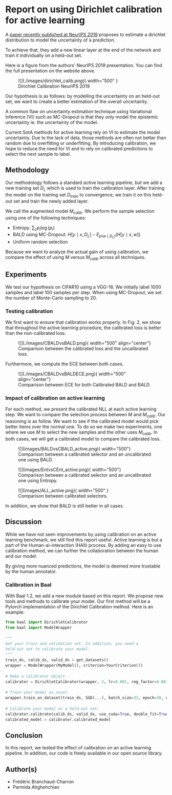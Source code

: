 # Report on using Dirichlet calibration for active learning

A [paper recently published at NeurIPS 2019](https://dirichletcal.github.io/) proposes to estimate a dirichlet distribution to model the uncertainty of a prediction.

To achieve that, they add a new linear layer at the end of the network and train it individually on a held-out set. 

Here is a figure from the authors' NeurIPS 2019 presentation. You can find the full presentation on the website above.

<figure markdown>
![](./images/dirichlet_calib.png){ width="500" }
  <figcaption>Dirichlet Calibration NeurIPS 2019</figcaption>
</figure>

Our hypothesis is as follows: by modelling the uncertainty on an held-out set, we want to create a better estimation of the overall uncertainty.

A common flaw on uncertainty estimation technique using Variational Inference (VI) such as MC-Dropout is that they only model the epistemic uncertainty ie. the uncertainty of the model.


Current SotA methods for active learning rely on VI to estimate the model uncertainty. Due to the lack of data, those methods are often not better than random due to overfitting or underfitting. By introducing calibration, we hope to reduce the need for VI and to rely on calibrated predictions to select the next sample to label.


## Methodology

Our methodology follows a standard active learning pipeline, but we add a new training set $D_{L}$ which is used to train the calibration layer. After training the model on the training set $D_{train}$ to convergence, we train it on this held-out set and train the newly added layer.

We call the augmented model $M_{calib}$. We perform the sample selection using one of the following techniques:

* Entropy: $\sum_c p_i \log(p_i)$
* BALD using MC-Dropout: $H[y \mid x, D_{L}] - E_{p(w \mid D_L)}(H[y \mid x, w])$
* Uniform random selection

Because we want to analyze the actual gain of using calibration, we compare the effect of using $M$ versus $M_{calib}$ across all techniques.

## Experiments

We test our hypothesis on CIFAR10 using a VGG-16. We initially label 1000 samples and label 100 samples per step. When using MC-Dropout, we set the number of Monte-Carlo sampling to 20.

### Testing calibration

We first want to ensure that calibration works properly. In Fig. 2, we show that throughout the active learning procedure, the calibrated loss is better than the non-calibrated loss.

<figure markdown>
![](./images/CBALDvsBALD.png){ width="500" align="center"}
  <figcaption>Comparison between the calibrated loss and the uncalibrated loss.</figcaption>
</figure>



Furthermore, we compute the ECE between both cases.


<figure markdown>
![](./images/CBALDvsBALDECE.png){ width="500" align="center"}
  <figcaption>Comparison between ECE for both Calibrated BALD and BALD.</figcaption>
</figure>

### Impact of calibration on active learning

For each method, we present the calibrated NLL at each active learning step.
We want to compare the selection process between $M$ and $M_{calib}$.
Our reasoning is as follow. We want to see if the calibrated model would pick better items over the normal one.
To do so we make two experiments, one where we use $M$ to select the new samples and the other uses $M_{calib}$.
In both cases, we will get a calibrated model to compare the calibrated loss.

<figure markdown>
![](images/BALDvsCBALD_active.png){ width="500"}
  <figcaption>Comparison between a calibrated selector and an uncalibrated one using BALD.</figcaption>
</figure>

<figure markdown>
![](images/EntvsCEnt_active.png){ width="500"}
  <figcaption>Comparison between a calibrated selector and an uncalibrated one using Entropy.</figcaption>
</figure>

<figure markdown>
![](images/ALL_active.png){ width="500" }
  <figcaption>Comparison between calibrated selectors.</figcaption>
</figure>


In addition, we show that BALD is still better in all cases.


## Discussion

While we have not seen improvements by using calibration on an active learning benchmark, we still find this report useful. Active learning is but a part of the Human-ai-interaction (HAII) process. By adding an easy to use calibration method, we can further the collaboration between the human and our model. 

By giving more nuanced predictions, the model is deemed more trustable by the human annotator. 


### Calibration in Baal

With Baal 1.2, we add a new module based on this report. We propose new tools and methods to calibrate your model. Our first method will be a Pytorch implementation of the Dirichlet Calibration method. Here is an example:

```python
from baal import DirichletCalibrator
from baal import ModelWrapper

"""
Get your train and validation set. In addition, you need a
held-out set to calibrate your model.
"""
train_ds, calib_ds, valid_ds = get_datasets()
wrapper = ModelWrapper(MyModel(), criterion=YourCriterion())

# Make a calibrator object.
calibrator = DirichletCalibrator(wrapper, 2, lr=0.001, reg_factor=0.001)

# Train your model as usual.
wrapper.train_on_dataset(train_ds, SGD(...), batch_size=32, epoch=30, use_cuda=True)

# Calibrate your model on a held-out set.
calibrator.calibrate(calib_ds, valid_ds, use_cuda=True, double_fit=True, workers=4)
calibrated_model = calibrator.calibrated_model
```


## Conclusion

In this report, we tested the effect of calibration on an active learning pipeline. In addition, our code is freely available in our open source library.

## Author(s)
- Frédéric Branchaud-Charron
- Parmida Atighehchian
